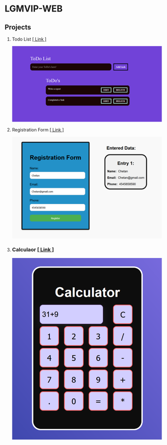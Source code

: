 <h1>LGMVIP-WEB</h1>
<h2>Projects</h2>
<p>

1. Todo List <a href="https://github.com/Chetandhande11/LGMVIP-WEB/tree/main/Task%20Number%201/Todo-List">[ Link ]</a>  <br>
 
    <img src="https://github.com/Chetandhande11/LGMVIP-WEB/blob/main/Task%20Number%201/Todo-List/Images/Image.png">

    
2. Registration Form <a href="https://github.com/Chetandhande11/LGMVIP-WEB/tree/main/Task%20Number%203/Registration%20Form">[ Link ]</a> <br>

   <img src="https://github.com/Chetandhande11/LGMVIP-WEB/blob/main/Task%20Number%203/Registration%20Form/Images/Image.png">

3. <h3>Calculaor <a href="https://github.com/Chetandhande11/LGMVIP-WEB/tree/main/Task%20Number%204/Calculator">[ Link ]</a> <br></h3>

   <img src="https://github.com/Chetandhande11/LGMVIP-WEB/blob/main/Task%20Number%204/Calculator/Images/Image.png">


</p>

